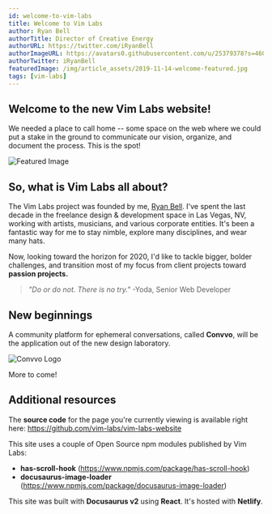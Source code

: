 ```yaml
---
id: welcome-to-vim-labs
title: Welcome to Vim Labs
author: Ryan Bell
authorTitle: Director of Creative Energy
authorURL: https://twitter.com/iRyanBell
authorImageURL: https://avatars0.githubusercontent.com/u/25379378?s=460&v=4
authorTwitter: iRyanBell
featuredImage: /img/article_assets/2019-11-14-welcome-featured.jpg
tags: [vim-labs]
---
```


## Welcome to the new Vim Labs website!

We needed a place to call home -- some space on the web where we could put a stake in the ground to communicate our vision, organize, and document the process. This is the spot!

![Featured Image](/img/article_assets/2019-11-14-welcome-featured.jpg)

## So, what is Vim Labs all about?

The Vim Labs project was founded by me, [Ryan Bell](https://twitter.com/iRyanBell). I've spent the last decade in the freelance design & development space in Las Vegas, NV, working with artists, musicians, and various corporate entities. It's been a fantastic way for me to stay nimble, explore many disciplines, and wear many hats.

Now, looking toward the horizon for 2020, I'd like to tackle bigger, bolder challenges, and transition most of my focus from client projects toward **passion projects.**

> _"Do or do not. There is no try."_
> -Yoda, Senior Web Developer

## New beginnings

A community platform for ephemeral conversations, called **Convvo**, will be the application out of the new design laboratory.

![Convvo Logo](/img/article_assets/2019-11-14-welcome-convvo.png)

More to come!

## Additional resources

The **source code** for the page you're currently viewing is available right here:
https://github.com/vim-labs/vim-labs-website

This site uses a couple of Open Source npm modules published by Vim Labs:

- **has-scroll-hook** (https://www.npmjs.com/package/has-scroll-hook)
- **docusaurus-image-loader** (https://www.npmjs.com/package/docusaurus-image-loader)

This site was built with **Docusaurus v2** using **React**. It's hosted with **Netlify**.
